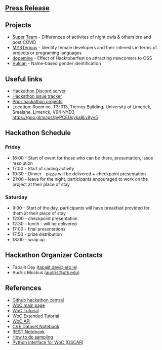## [Press Release](https://www.limerickpost.ie/2022/10/09/limerick-hosts-world-of-code-hackathon-challenge/)

## Projects
- [Super Team](https://github.com/woc-hack/super_team) - Differences of activites of night owls & others pre and post COVID
- [MYSTerious](https://github.com/woc-hack/MYSTerious) - Identify female developers and their interests in terms of projects or programing languages
- [dopamine](https://github.com/woc-hack/dopamine) - Effect of Hacktoberfest on attracting newcomers to OSS
- [Vulcan](https://github.com/woc-hack/Vulcan) - Name-based gender identification


## Useful links

- [Hackathon Discord server](https://discord.gg/22mSc842Wb)
- [Hackathon issue tracker](https://github.com/woc-hack/hackathon-lero-2022/issues)
- [Prior hackathon projects](https://github.com/woc-hack/hackathon-lero-2022/blob/main/prior_projects.md)
- Location: Room no. T3-013, Tierney Building, University of Limerick, Sreelane, Limerick, V94 NYD3, <https://goo.gl/maps/pyPCEUsyka8Lv9yv5>

## Hackathon Schedule

### Friday

- 16:00 - Start of event for those who can be there, presentation, issue resolution 
- 17:00 - Start of coding activity 
- 19:30 - Dinner - pizza will be delivered + checkpoint presentation
- 21:00 - leave for the night, participants encouraged to work on the project at their place of stay

### Saturday 
- 9:00 - Start of the day, participants will have breakfast provided for them at their place of stay
- 12:00 - checkpoint presentation 
- 12:30 - lunch - will be delivered 
- 17:00 - final presentations
- 17:50 - prize distribution 
- 18:00 - wrap up 


## Hackathon Organizer Contacts
* Tapajit Dey (tapajit.dey@lero.ie)
* Audris Mockus (audris@utk.edu)

## References

- [Github hackathon central](https://github.com/woc-hack)
- [WoC main page](https://worldofcode.org/)
- [WoC Tutorial](https://docs.google.com/presentation/d/1dVHn1wu6QNKUGtmbu91dAdD0MZLEEtUh9RjMuruirSY/edit?usp=sharing)
- [WoC Extended Tutorial](https://github.com/woc-hack/tutorial/blob/master/README.md)
- [WoC API](https://bitbucket.org/swsc/lookup/src/master/README.md)
- [CVE Dataset Notebook](https://github.com/woc-hack/hackathon-pittsburgh-2022/blob/main/CVEJupyter.ipynb)
- [REST Notebook](https://github.com/woc-hack/hackathon-pittsburgh-2022/blob/main/RESTJupyter.ipynb)
- [How to do sampling](https://github.com/woc-hack/hackathon-pittsburgh-2022/blob/main/sampling-resource.md)
- [Python interface for WoC (OSCAR)](https://github.com/ssc-oscar/oscar.py)
